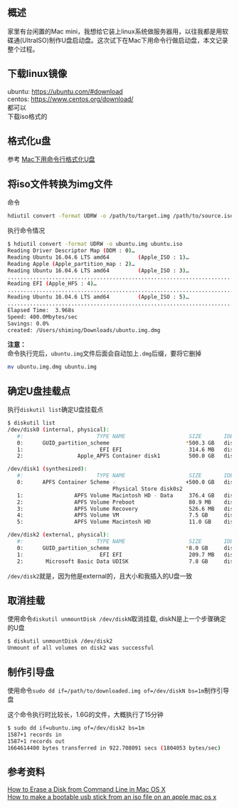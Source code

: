 [//title]:(Mac下用命令行制作Linux启动U盘)
[//englishTitle]:(mac-create-bootable-linux-usb)
[//category]:(mac)
[//tags]:(usb启动盘)
[//createTime]:(20200312)
[//updateTime]:(20200313)
## 概述
家里有台闲置的Mac mini，我想给它装上linux系统做服务器用，以往我都是用软碟通(UltraISO)制作U盘启动盘。这次试下在Mac下用命令行做启动盘，本文记录整个过程。  

## 下载linux镜像
ubuntu: https://ubuntu.com/#download  
centos: https://www.centos.org/download/  
都可以  
下载iso格式的  

## 格式化u盘
参考 [Mac下用命令行格式化U盘](https://liushiming.cn/2020/03/12/format-udisk-on-mac/)  

## 将iso文件转换为img文件
命令    
``` bash
hdiutil convert -format UDRW -o /path/to/target.img /path/to/source.iso
``` 

执行命令情况  
``` bash
$ hdiutil convert -format UDRW -o ubuntu.img ubuntu.iso
Reading Driver Descriptor Map (DDM : 0)…
Reading Ubuntu 16.04.6 LTS amd64         (Apple_ISO : 1)…
Reading Apple (Apple_partition_map : 2)…
Reading Ubuntu 16.04.6 LTS amd64         (Apple_ISO : 3)…
.............................................................................................................................................................................................................
Reading EFI (Apple_HFS : 4)…
.............................................................................................................................................................................................................
Reading Ubuntu 16.04.6 LTS amd64         (Apple_ISO : 5)…
...............................................................................................................................................................................................................
Elapsed Time:  3.968s
Speed: 400.0Mbytes/sec
Savings: 0.0%
created: /Users/shiming/Downloads/ubuntu.img.dmg
```

**注意：**  
命令执行完后，`ubuntu.img`文件后面会自动加上`.dmg`后缀，要将它删掉 
``` bash
mv ubuntu.img.dmg ubuntu.img
```

## 确定U盘挂载点
执行`diskutil list`确定U盘挂载点  
``` bash
$ diskutil list
/dev/disk0 (internal, physical):
   #:                       TYPE NAME                    SIZE       IDENTIFIER
   0:      GUID_partition_scheme                        *500.3 GB   disk0
   1:                        EFI EFI                     314.6 MB   disk0s1
   2:                 Apple_APFS Container disk1         500.0 GB   disk0s2

/dev/disk1 (synthesized):
   #:                       TYPE NAME                    SIZE       IDENTIFIER
   0:      APFS Container Scheme -                      +500.0 GB   disk1
                                 Physical Store disk0s2
   1:                APFS Volume Macintosh HD - Data     376.4 GB   disk1s1
   2:                APFS Volume Preboot                 80.9 MB    disk1s2
   3:                APFS Volume Recovery                526.6 MB   disk1s3
   4:                APFS Volume VM                      7.5 GB     disk1s4
   5:                APFS Volume Macintosh HD            11.0 GB    disk1s5

/dev/disk2 (external, physical):
   #:                       TYPE NAME                    SIZE       IDENTIFIER
   0:      GUID_partition_scheme                        *8.0 GB     disk2
   1:                        EFI EFI                     209.7 MB   disk2s1
   2:       Microsoft Basic Data UDISK                   7.8 GB     disk2s2
```
`/dev/disk2`就是，因为他是external的，且大小和我插入的U盘一致  

## 取消挂载
使用命令`diskutil unmountDisk /dev/diskN`取消挂载, diskN是上一个步骤确定的U盘  

``` bash
$ diskutil unmountDisk /dev/disk2
Unmount of all volumes on disk2 was successful
```

## 制作引导盘
使用命令`sudo dd if=/path/to/downloaded.img of=/dev/diskN bs=1m`制作引导盘 

这个命令执行时比较长，1.6G的文件，大概执行了15分钟   
``` bash
$ sudo dd if=ubuntu.img of=/dev/disk2 bs=1m
1587+1 records in
1587+1 records out
1664614400 bytes transferred in 922.708091 secs (1804053 bytes/sec)
```

## 参考资料
[How to Erase a Disk from Command Line in Mac OS X](https://osxdaily.com/2016/08/30/erase-disk-command-line-mac/)  
[How to make a bootable usb stick from an iso file on an apple mac os x](https://www.lewan.com/blog/2012/02/10/making-a-bootable-usb-stick-on-an-apple-mac-os-x-from-an-iso)